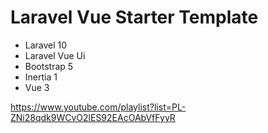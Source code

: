 # Laravel Vue Starter Template

- Laravel 10
- Laravel Vue Ui
- Bootstrap 5
- Inertia 1
- Vue 3

https://www.youtube.com/playlist?list=PL-ZNi28qdk9WCvO2lES92EAcOAbVfFyyR